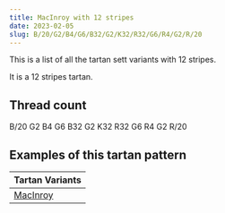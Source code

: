 ```yaml
---
title: MacInroy with 12 stripes
date: 2023-02-05
slug: B/20/G2/B4/G6/B32/G2/K32/R32/G6/R4/G2/R/20
---
```

This is a list of all the tartan sett variants with 12 stripes.

It is a 12 stripes tartan.


## Thread count
B/20 G2 B4 G6 B32 G2 K32 R32 G6 R4 G2 R/20

## Examples of this tartan pattern

| Tartan Variants |
|---------------|
| [MacInroy](/variants/b/20/g2/b4/g6/b32/g2/k32/r32/g6/r4/g2/r/20-b304080-g008000-k000000-rc00000)||
